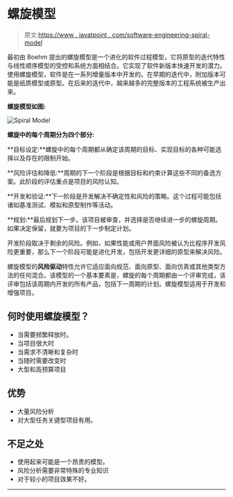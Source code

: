 # 螺旋模型

> 原文:[https://www . javatpoint . com/software-engineering-spiral-model](https://www.javatpoint.com/software-engineering-spiral-model)

最初由 Boehm 提出的螺旋模型是一个进化的软件过程模型，它将原型的迭代特性与线性顺序模型的受控和系统方面相结合。它实现了软件新版本快速开发的潜力。使用螺旋模型，软件是在一系列增量版本中开发的。在早期的迭代中，附加版本可能是纸质模型或原型。在后来的迭代中，越来越多的完整版本的工程系统被生产出来。

**螺旋模型如图:**

![Spiral Model](../Images/801b28794fa62f3ce6b6a11d9cf4e186.png)

**螺旋中的每个周期分为四个部分:**

**目标设定:**螺旋中的每个周期都从确定该周期的目标、实现目标的各种可能选择以及存在的限制开始。

**风险评估和降低:**周期的下一个阶段是根据目标和约束计算这些不同的备选方案。此阶段的评估重点是项目的风险认知。

**开发和验证:**下一阶段是开发解决不确定性和风险的策略。这个过程可能包括诸如基准测试、模拟和原型制作等活动。

**规划:**最后规划下一步。该项目被审查，并选择是否继续进一步的螺旋周期。如果决定保留，就要为项目的下一步制定计划。

开发阶段取决于剩余的风险。例如，如果性能或用户界面风险被认为比程序开发风险更重要，那么下一个阶段可能是进化开发，包括开发更详细的原型来解决风险。

螺旋模型的**风险驱动**特性允许它适应面向规范、面向原型、面向仿真或其他类型方法的任何混合。该模型的一个基本要素是，螺旋的每个周期都由一个评审完成，该评审包括该周期内开发的所有产品，包括下一周期的计划。螺旋模型适用于开发和增强项目。

## 何时使用螺旋模型？

*   当需要频繁释放时。
*   当项目很大时
*   当需求不清晰和复杂时
*   当随时需要改变时
*   大型和高预算项目

## 优势

*   大量风险分析
*   对大型任务关键型项目有用。

## 不足之处

*   使用起来可能是一个昂贵的模型。
*   风险分析需要非常特殊的专业知识
*   对于较小的项目效果不好。

* * *
